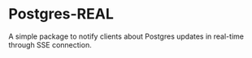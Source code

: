 # Postgres-REAL
A simple package to notify clients about Postgres updates in real-time through SSE connection.

